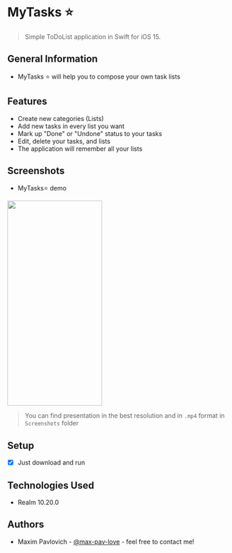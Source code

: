 # MyTasks ⭐️
> Simple ToDoList application in Swift for iOS 15.
## General Information
- MyTasks ⭐️  will help you to compose your own task lists

## Features
- Create new categories (Lists)
- Add new tasks in every list you want
- Mark up "Done" or "Undone" status to your tasks
- Edit, delete your tasks, and lists
- The application will remember all your lists

## Screenshots
- MyTasks⭐️ demo
<img src="https://github.com/max-pav-love/myTasks/blob/main/Screenshots/Presentation.gif" width="214" height="463">

> You can find presentation in the best resolution and in `.mp4` format in `Screenshots` folder

## Setup
- [x] Just download and run

## Technologies Used
- Realm 10.20.0

## Authors
- Maxim Pavlovich - [@max-pav-love](https://github.com/max-pav-love) - feel free to contact me!
